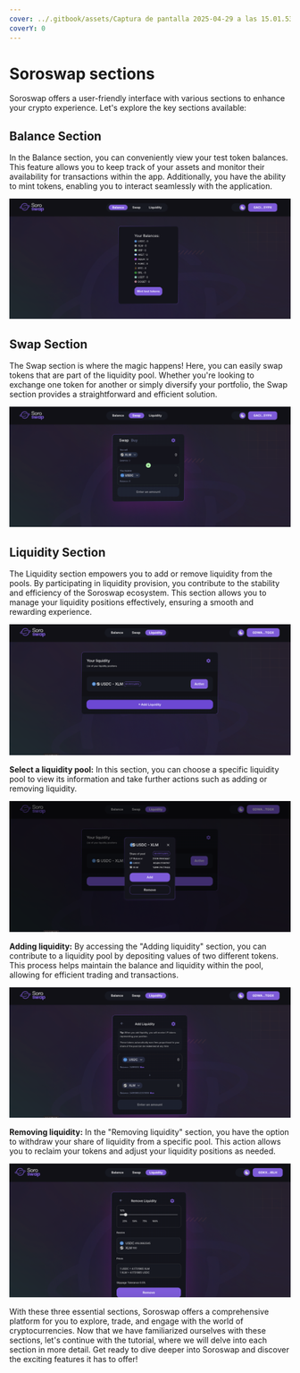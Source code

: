 ```yaml
---
cover: ../.gitbook/assets/Captura de pantalla 2025-04-29 a las 15.01.53.png
coverY: 0
---
```


# Soroswap sections

Soroswap offers a user-friendly interface with various sections to enhance your crypto experience. Let's explore the key sections available:

## Balance Section

In the Balance section, you can conveniently view your test token balances. This feature allows you to keep track of your assets and monitor their availability for transactions within the app. Additionally, you have the ability to mint tokens, enabling you to interact seamlessly with the application.

![](03-soroswap-sections/images/balance.png)

## Swap Section

The Swap section is where the magic happens! Here, you can easily swap tokens that are part of the liquidity pool. Whether you're looking to exchange one token for another or simply diversify your portfolio, the Swap section provides a straightforward and efficient solution.

![](03-soroswap-sections/images/swap.png)

## Liquidity Section

The Liquidity section empowers you to add or remove liquidity from the pools. By participating in liquidity provision, you contribute to the stability and efficiency of the Soroswap ecosystem. This section allows you to manage your liquidity positions effectively, ensuring a smooth and rewarding experience.

![](03-soroswap-sections/images/liquidity.png)

**Select a liquidity pool:** In this section, you can choose a specific liquidity pool to view its information and take further actions such as adding or removing liquidity.

![](03-soroswap-sections/images/liquidity2.png)

**Adding liquidity:** By accessing the "Adding liquidity" section, you can contribute to a liquidity pool by depositing values of two different tokens. This process helps maintain the balance and liquidity within the pool, allowing for efficient trading and transactions.

![](03-soroswap-sections/images/addliquidity.png)

**Removing liquidity:** In the "Removing liquidity" section, you have the option to withdraw your share of liquidity from a specific pool. This action allows you to reclaim your tokens and adjust your liquidity positions as needed.

![](03-soroswap-sections/images/removeliquidity.png)

With these three essential sections, Soroswap offers a comprehensive platform for you to explore, trade, and engage with the world of cryptocurrencies. Now that we have familiarized ourselves with these sections, let's continue with the tutorial, where we will delve into each section in more detail. Get ready to dive deeper into Soroswap and discover the exciting features it has to offer!
